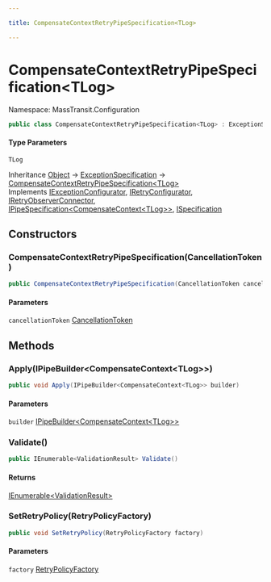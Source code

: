 ```yaml
---

title: CompensateContextRetryPipeSpecification<TLog>

---
```


# CompensateContextRetryPipeSpecification\<TLog\>

Namespace: MassTransit.Configuration

```csharp
public class CompensateContextRetryPipeSpecification<TLog> : ExceptionSpecification, IExceptionConfigurator, IRetryConfigurator, IRetryObserverConnector, IPipeSpecification<CompensateContext<TLog>>, ISpecification
```

#### Type Parameters

`TLog`<br/>

Inheritance [Object](https://learn.microsoft.com/en-us/dotnet/api/system.object) → [ExceptionSpecification](../../masstransit-abstractions/masstransit-configuration/exceptionspecification) → [CompensateContextRetryPipeSpecification\<TLog\>](../masstransit-configuration/compensatecontextretrypipespecification-1)<br/>
Implements [IExceptionConfigurator](../../masstransit-abstractions/masstransit/iexceptionconfigurator), [IRetryConfigurator](../masstransit/iretryconfigurator), [IRetryObserverConnector](../../masstransit-abstractions/masstransit/iretryobserverconnector), [IPipeSpecification\<CompensateContext\<TLog\>\>](../../masstransit-abstractions/masstransit-configuration/ipipespecification-1), [ISpecification](../../masstransit-abstractions/masstransit/ispecification)

## Constructors

### **CompensateContextRetryPipeSpecification(CancellationToken)**

```csharp
public CompensateContextRetryPipeSpecification(CancellationToken cancellationToken)
```

#### Parameters

`cancellationToken` [CancellationToken](https://learn.microsoft.com/en-us/dotnet/api/system.threading.cancellationtoken)<br/>

## Methods

### **Apply(IPipeBuilder\<CompensateContext\<TLog\>\>)**

```csharp
public void Apply(IPipeBuilder<CompensateContext<TLog>> builder)
```

#### Parameters

`builder` [IPipeBuilder\<CompensateContext\<TLog\>\>](../../masstransit-abstractions/masstransit-configuration/ipipebuilder-1)<br/>

### **Validate()**

```csharp
public IEnumerable<ValidationResult> Validate()
```

#### Returns

[IEnumerable\<ValidationResult\>](https://learn.microsoft.com/en-us/dotnet/api/system.collections.generic.ienumerable-1)<br/>

### **SetRetryPolicy(RetryPolicyFactory)**

```csharp
public void SetRetryPolicy(RetryPolicyFactory factory)
```

#### Parameters

`factory` [RetryPolicyFactory](../../masstransit-abstractions/masstransit-configuration/retrypolicyfactory)<br/>
